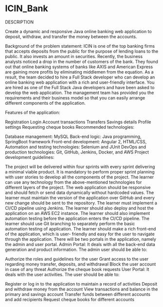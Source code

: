 # ICIN_Bank


DESCRIPTION

Create a dynamic and responsive Java online banking web application to deposit, withdraw, and transfer the money between the accounts.

Background of the problem statement:
ICIN is one of the top banking firms that accepts deposits from the public for the purpose of lending loans to the public. It also invests an amount in securities.
Recently, the business analysts noticed a drop in the number of customers of the bank. They found out that online banking systems of banks like AXIS and American Express are gaining more profits by eliminating middlemen from the equation. As a result, the team decided to hire a Full Stack developer who can develop an online banking web application with a rich and user-friendly interface.
You are hired as one of the Full Stack Java developers and have been asked to develop the web application. The management team has provided you the requirements and their business model so that you can easily arrange different components of the application.

Features of the application:

Registration
Login
Account transactions
Transfers
Savings details
Profile settings
Requesting cheque books
Recommended technologies:

Database management: MySQL
Back-end logic: Java programming, SpringBoot framework
Front-end development: Angular 2, HTML/CSS,
Automation and testing technologies: Selenium and JUnit
DevOps and production technologies: Git, GitHub, Jenkins, Docker, and AWS
Project development guidelines:

The project will be delivered within four sprints with every sprint delivering a minimal viable product.
It is mandatory to perform proper sprint planning with user stories to develop all the components of the project.
The learner can use any technology from the above-mentioned technologies for different layers of the project.
The web application should be responsive and should fetch or send data dynamically without hardcoded values.
The learner must maintain the version of the application over GitHub and every new change should be sent to the repository.
The learner must implement a CI/CD pipeline using Jenkins.
The learner should also deploy and host the application on an AWS EC2 instance.
The learner should also implement automation testing before the application enters the CI/CD pipeline.
The learner should use Git branching to separately perform the basic automation testing of application.
The learner should make a rich front-end of the application, which is user- friendly and easy for the user to navigate through the application.
There will be two portals in the application, namely the admin and user portal. 
Admin Portal:
It deals with all the back-end data generation and product information. The admin user should be able to:

Authorize the roles and guidelines for the user
Grant access to the user regarding money transfer, deposits, and withdrawal
Block the user account in case of any threat
Authorize the cheque book requests
User Portal:
It deals with the user activities. The user should be able to:

Register or log in to the application to maintain a record of activities
Deposit and withdraw money from the account
View transactions and balance in the primary and savings account
Transfer funds between different accounts and add recipients
Request cheque books for different accounts

